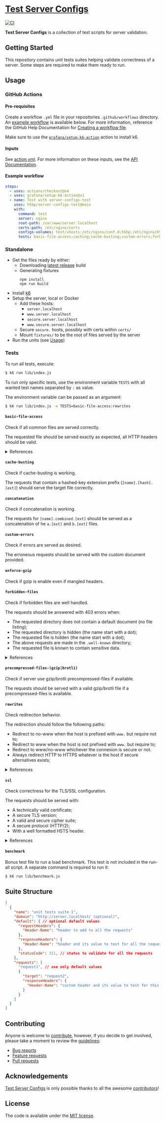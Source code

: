 # [Test Server Configs](https://github.com/h5bp/server-configs-test)

[![CI](https://github.com/h5bp/server-configs-test/actions/workflows/ci.yml/badge.svg)](https://github.com/h5bp/server-configs-test/actions/workflows/ci.yml)

**Test Server Configs** is a collection of test scripts for server validation.


## Getting Started

This repository contains unit tests suites helping validate correctness of a server.
Some steps are required to make them ready to run.


## Usage

### GitHub Actions

#### Pre-requisites

Create a workflow `.yml` file in your repositories `.github/workflows` directory.
An [example workflow](#example-workflow) is available below.
For more information, reference the GitHub Help Documentation for
[Creating a workflow file](https://help.github.com/en/articles/configuring-a-workflow#creating-a-workflow-file).

Make sure to use the [`grafana/setup-k6-action`](https://github.com/grafana/setup-k6-action) action to install k6.

#### Inputs
See [action.yml](action.yml).
For more information on these inputs, see the [API Documentation](https://developer.github.com/v3/repos/releases/#input-2).

#### Example workflow

```yaml
steps:
  - uses: actions/checkout@v4
  - uses: grafana/setup-k6-action@v1
  - name: Test with server-configs-test
    uses: h5bp/server-configs-test@main
    with:
      command: test
      server: nginx
      root-path: /var/www/server.localhost
      certs-path: /etc/nginx/certs
      configs-volumes: test/vhosts:/etc/nginx/conf.d;h5bp:/etc/nginx/h5bp;nginx.conf:/etc/nginx/nginx.conf;mime.types:/etc/nginx/mime.types
      tests: basic-file-access;caching;cache-busting;custom-errors;forbidden-files;precompressed-files-gzip;rewrites;ssl
```

### Standalone

* Get the files ready by either:
  * Downloading [latest release](https://github.com/h5bp/server-configs-test/releases/latest) build
  * Generating fixtures
    ```
    npm install
    npm run build
    ```
* Install [k6](https://k6.io/)
* Setup the server, local or Docker
  * Add these hosts:
    - `server.localhost`
    - `www.server.localhost`
    - `secure.server.localhost`
    - `www.secure.server.localhost`
  * Secure `secure.` hosts, possibly with certs within `certs/`
  * Mount `fixtures/` to be the root of files served by the server
* Run the units (see [Usage](#usage))


### Tests

To run all tests, execute:

```sh
$ k6 run lib/index.js
```

To run only specific tests, use the environment variable `TESTS` with all wanted
test names separated by `:` as value.

The environment variable can be passed as an argument:

```sh
$ k6 run lib/index.js -e TESTS=basic-file-access:rewrites
```

#### `basic-file-access`
   
Check if all common files are served correctly.

The requested file should be served exactly as expected, all HTTP headers should be valid.

<details>
<summary>References</summary>

* https://www.iana.org/assignments/media-types/media-types.xhtml
* https://developer.mozilla.org/en-US/docs/Web/HTTP/Access_control_CORS
* https://enable-cors.org/
* https://www.w3.org/TR/cors/
* https://developer.mozilla.org/en-US/docs/Web/HTML/CORS_enabled_image
* https://blog.chromium.org/2011/07/using-cross-domain-images-in-webgl-and.html
* https://developers.google.com/fonts/docs/troubleshooting
* https://msdn.microsoft.com/en-us/library/ie/bg182625.aspx#docmode
* https://blogs.msdn.microsoft.com/ie/2014/04/02/stay-up-to-date-with-enterprise-mode-for-internet-explorer-11/
* https://msdn.microsoft.com/en-us/library/ff955275.aspx
* https://developer.mozilla.org/en-US/docs/Web/HTTP/Headers/Content-Security-Policy
* https://www.w3.org/TR/CSP3/
* https://content-security-policy.com/
* https://www.html5rocks.com/en/tutorials/security/content-security-policy/
* https://scotthelme.co.uk/a-new-security-header-referrer-policy/
* https://developer.mozilla.org/en-US/docs/Web/HTTP/Headers/Referrer-Policy
* https://developer.mozilla.org/en-US/docs/Web/HTTP/Headers/X-Content-Type-Options
* https://blogs.msdn.microsoft.com/ie/2008/07/02/ie8-security-part-v-comprehensive-protection/
* https://mimesniff.spec.whatwg.org/
* https://developer.mozilla.org/en-US/docs/Web/HTTP/Headers/X-Frame-Options
* https://tools.ietf.org/html/rfc7034
* https://blogs.msdn.microsoft.com/ieinternals/2010/03/30/combating-clickjacking-with-x-frame-options/
* https://www.owasp.org/index.php/Clickjacking
* https://developer.mozilla.org/en-US/docs/Web/HTTP/Headers/X-XSS-Protection
* https://blogs.msdn.microsoft.com/ie/2008/07/02/ie8-security-part-iv-the-xss-filter/
* https://blogs.msdn.microsoft.com/ieinternals/2011/01/31/controlling-the-xss-filter/
* https://www.owasp.org/index.php/Cross-site_Scripting_%28XSS%29
</details>

#### `cache-busting`

Check if cache-busting is working.

The requests that contain a hashed-key extension prefix (`[name].[hash].[ext]`)
should serve the target file correctly.

#### `concatenation`

Check if concatenation is working.

The requests for `[name].combined.[ext]` should be served as a concatenation of 
he `a.[ext]` and `b.[ext]` files.

#### `custom-errors`

Check if errors are served as desired.

The erroneous requests should be served with the custom document provided.

#### `enforce-gzip`

Check if gzip is enable even if mangled headers.

#### `forbidden-files`

Check if forbidden files are well handled.

The requests should be answered with 403 errors when:
* The requested directory does not contain a default document (no file listing);
* The requested directory is hidden (the name start with a dot);
* The requested file is hidden (the name start with a dot);
* The above requests are made in the `.well-known` directory;
* The requested file is known to contain sensitive data.

<details>
<summary>References</summary>

* https://www.mnot.net/blog/2010/04/07/well-known
* https://tools.ietf.org/html/rfc5785
* https://feross.org/cmsploit/
</details>


#### `precompressed-files-(gzip|brotli)`

Check if server use gzip/brotli precompressed-files if available.

The requests should be served with a valid gzip/brotli file if a precompressed-files is available.

#### `rewrites`

Check redirection behavior.

The redirection should follow the following paths:
* Redirect to no-www when the host is prefixed with `www.` but require not to;
* Redirect to www when the host is not prefixed with `www.` but require to;
* Redirect to www/no-www whichever the connexion is secure or not.
* Always redirect HTTP to HTTPS whatever is the host if secure alternatives exists;

<details>
<summary>References</summary>

* https://observatory.mozilla.org/faq/
</details>

#### `ssl`

Check correctness for the TLS/SSL configuration.

The requests should be served with:
* A technically valid certificate;
* A secure TLS version;
* A valid and secure cipher suite;
* A secure protocol (HTTP/2);
* With a well formatted HSTS header.

<details>
<summary>References</summary>

* https://wiki.mozilla.org/Security/Server_Side_TLS#Recommended_configurations
* https://developer.mozilla.org/en-US/docs/Web/HTTP/Headers/Strict-Transport-Security
* https://tools.ietf.org/html/rfc6797#section-6.1
* https://www.html5rocks.com/en/tutorials/security/transport-layer-security/
* https://blogs.msdn.microsoft.com/ieinternals/2014/08/18/strict-transport-security/
* https://tools.ietf.org/html/rfc7540
</details>

#### `benchmark`

Bonus test file to run a load benchmark.
This test is not included in the run-all script.
A separate command is required to run it:

```sh
$ k6 run lib/benchmark.js
```


## Suite Structure

```json
[
  {
    "name": "unit tests suite 1",
    "domain": "http://server.localhost/ (optional)",
    "default": { // optional default values
      "requestHeaders": {
        "Header-Name": "header to add to all the requests"
      },
      "responseHeaders": {
        "Header-Name": "header and its value to test for all the requests"
      },
      "statusCode": 311, // status to validate for all the requests
    },
    "requests": [
      "request1", // use only default values
      {
        "target": "request2",
        "responseHeaders": {
          "Header-Name": "custom header and its value to test for this request"
        }
      }
    ]
  }
]
```


## Contributing

Anyone is welcome to [contribute](.github/CONTRIBUTING.md),
however, if you decide to get involved, please take a moment to review
the [guidelines](.github/CONTRIBUTING.md):

* [Bug reports](.github/CONTRIBUTING.md#bugs)
* [Feature requests](.github/CONTRIBUTING.md#features)
* [Pull requests](.github/CONTRIBUTING.md#pull-requests)


## Acknowledgements

[Test Server Configs](https://github.com/h5bp/server-configs-test) is
only possible thanks to all the awesome
[contributors](https://github.com/h5bp/server-configs-test/graphs/contributors)!


## License

The code is available under the [MIT license](LICENSE.txt).
